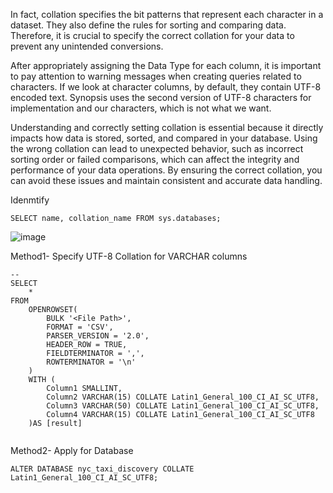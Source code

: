 
In fact, collation specifies the bit patterns that represent each character in a dataset. They also define the rules for sorting and comparing data. Therefore, it is crucial to specify the correct collation for your data to prevent any unintended conversions.

After appropriately assigning the Data Type for each column, it is important to pay attention to warning messages when creating queries related to characters. If we look at character columns, by default, they contain UTF-8 encoded text. Synopsis uses the second version of UTF-8 characters for implementation and our characters, which is not what we want.

Understanding and correctly setting collation is essential because it directly impacts how data is stored, sorted, and compared in your database. Using the wrong collation can lead to unexpected behavior, such as incorrect sorting order or failed comparisons, which can affect the integrity and performance of your data operations. By ensuring the correct collation, you can avoid these issues and maintain consistent and accurate data handling.


Idenmtify
````
SELECT name, collation_name FROM sys.databases;
````
![image](https://github.com/user-attachments/assets/fec06d68-70ad-4548-8767-31f062d24a5f)


Method1- Specify UTF-8 Collation for VARCHAR columns
````
-- 
SELECT
    *
FROM
    OPENROWSET(
        BULK '<File Path>',
        FORMAT = 'CSV',
        PARSER_VERSION = '2.0',
        HEADER_ROW = TRUE,
        FIELDTERMINATOR = ',',
        ROWTERMINATOR = '\n'
    ) 
    WITH (
        Column1 SMALLINT,
        Column2 VARCHAR(15) COLLATE Latin1_General_100_CI_AI_SC_UTF8,
        Column3 VARCHAR(50) COLLATE Latin1_General_100_CI_AI_SC_UTF8,
        Column4 VARCHAR(15) COLLATE Latin1_General_100_CI_AI_SC_UTF8
    )AS [result]


````
Method2- Apply for Database
````
ALTER DATABASE nyc_taxi_discovery COLLATE Latin1_General_100_CI_AI_SC_UTF8;

